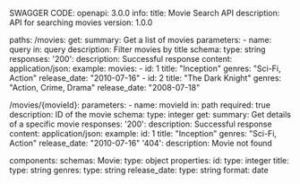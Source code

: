 SWAGGER CODE:
openapi: 3.0.0
info:
  title: Movie Search API
  description: API for searching movies
  version: 1.0.0

paths:
  /movies:
    get:
      summary: Get a list of movies
      parameters:
        - name: query
          in: query
          description: Filter movies by title
          schema:
            type: string
      responses:
        '200':
          description: Successful response
          content:
            application/json:
              example:
                movies:
                  - id: 1
                    title: "Inception"
                    genres: "Sci-Fi, Action"
                    release_date: "2010-07-16"
                  - id: 2
                    title: "The Dark Knight"
                    genres: "Action, Crime, Drama"
                    release_date: "2008-07-18"

  /movies/{movieId}:
    parameters:
      - name: movieId
        in: path
        required: true
        description: ID of the movie
        schema:
          type: integer
    get:
      summary: Get details of a specific movie
      responses:
        '200':
          description: Successful response
          content:
            application/json:
              example:
                id: 1
                title: "Inception"
                genres: "Sci-Fi, Action"
                release_date: "2010-07-16"
        '404':
          description: Movie not found

components:
  schemas:
    Movie:
      type: object
      properties:
        id:
          type: integer
        title:
          type: string
        genres:
          type: string
        release_date:
          type: string
          format: date
